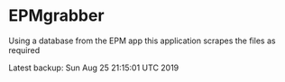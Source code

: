 # EPMgrabber
Using a database from the EPM app this application scrapes the files as required


Latest backup: Sun Aug 25 21:15:01 UTC 2019
